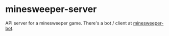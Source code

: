 # minesweeper-server  

API server for a minesweeper game. There's a bot / client at [minesweeper-bot](https://github.com/stulentsev/minesweeper-bot).
